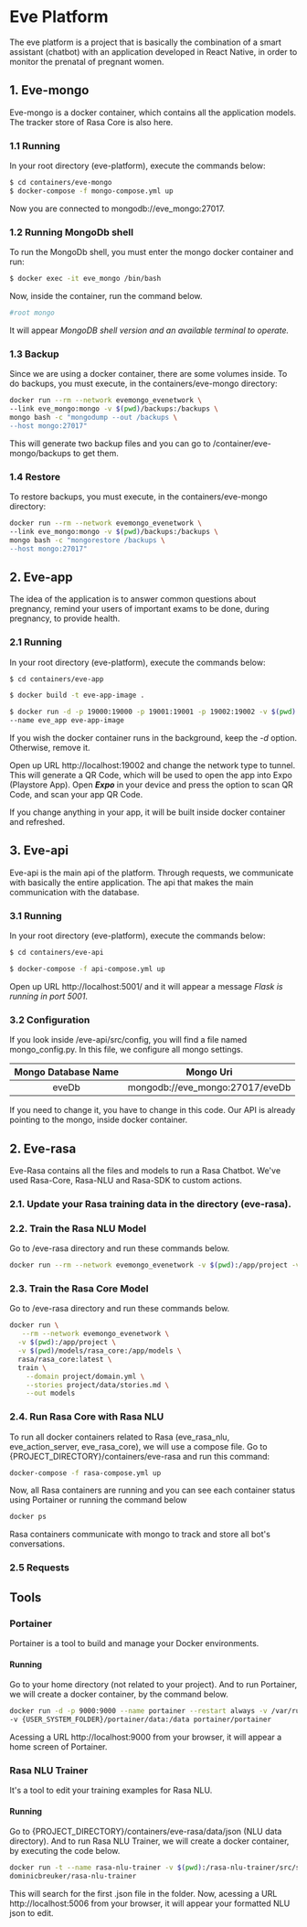 # Eve Platform
The eve platform is a project that is basically the combination of a smart assistant (chatbot) with an application developed in React Native, in order to monitor the prenatal of pregnant women.

## 1. Eve-mongo
Eve-mongo is a docker container, which contains all the application models. The tracker store of Rasa Core is also here.

### 1.1 Running

In your root directory (eve-platform), execute the commands below:

```sh
$ cd containers/eve-mongo
$ docker-compose -f mongo-compose.yml up
```
Now you are connected to mongodb://eve_mongo:27017.

### 1.2 Running MongoDb shell

To run the MongoDb shell, you must enter the mongo docker container and run:

```sh
$ docker exec -it eve_mongo /bin/bash
```
Now, inside the container, run the command below.

```sh
#root mongo
```

It will appear <i>MongoDB shell version and an available terminal to operate.</i>

### 1.3 Backup

Since we are using a docker container, there are some volumes inside. To do backups, you must execute, in the containers/eve-mongo directory:

```sh
docker run --rm --network evemongo_evenetwork \
--link eve_mongo:mongo -v $(pwd)/backups:/backups \
mongo bash -c "mongodump --out /backups \
--host mongo:27017"
```
This will generate two backup files and you can go to /container/eve-mongo/backups to get them. 

### 1.4 Restore

To restore backups, you must execute, in the containers/eve-mongo directory:

```sh
docker run --rm --network evemongo_evenetwork \
--link eve_mongo:mongo -v $(pwd)/backups:/backups \
mongo bash -c "mongorestore /backups \
--host mongo:27017"
```
## 2. Eve-app

The idea of the application is to answer common questions about pregnancy, remind your users of important exams to be done, during pregnancy, to provide health.

### 2.1 Running

In your root directory (eve-platform), execute the commands below:

```sh
$ cd containers/eve-app

$ docker build -t eve-app-image .

$ docker run -d -p 19000:19000 -p 19001:19001 -p 19002:19002 -v $(pwd):/app \ 
--name eve_app eve-app-image
```
If you wish the docker container runs in the background, keep the <i>-d</i> option. Otherwise, remove it.

Open up URL http://localhost:19002 and change the network type to tunnel. This will generate a QR Code, which will be used to open the app into Expo (Playstore App). Open <i><b>Expo</b></i> in your device and press the option to scan QR Code, and scan your app QR Code. 

If you change anything in your app, it will be built inside docker container and refreshed.

## 3. Eve-api

Eve-api is the main api of the platform. Through requests, we communicate with basically the entire application. The api that makes the main communication with the database.

### 3.1 Running

In your root directory (eve-platform), execute the commands below:

```sh
$ cd containers/eve-api

$ docker-compose -f api-compose.yml up
```
Open up URL http://localhost:5001/ and it will appear a message <i>Flask is running in port 5001</i>.

### 3.2 Configuration

If you look inside /eve-api/src/config, you will find a file named mongo_config.py. In this file, we configure all mongo settings.

| Mongo Database Name | Mongo Uri |
| :---: | :---: |
| eveDb  | mongodb://eve_mongo:27017/eveDb  |

If you need to change it, you have to change in this code. Our API is already pointing to the mongo, inside docker container. 

## 2. Eve-rasa
Eve-Rasa contains all the files and models to run a Rasa Chatbot. We've used Rasa-Core, Rasa-NLU and Rasa-SDK to custom actions.
### 2.1. Update your Rasa training data in the directory (eve-rasa).

### 2.2. Train the Rasa NLU Model

Go to /eve-rasa directory and run these commands below.

```sh
docker run --rm --network evemongo_evenetwork -v $(pwd):/app/project -v $(pwd)/models/rasa_nlu:/app/models rasa/rasa_nlu:latest-tensorflow run python -m rasa_nlu.train -c project/config/nlu_config.yml -d project/data/json/nlu.json -o models --fixed_model_name nlu --project current --verbose
```

### 2.3. Train the Rasa Core Model

Go to /eve-rasa directory and run these commands below.

```sh
docker run \
   --rm --network evemongo_evenetwork \
  -v $(pwd):/app/project \
  -v $(pwd)/models/rasa_core:/app/models \
  rasa/rasa_core:latest \
  train \
    --domain project/domain.yml \
    --stories project/data/stories.md \
    --out models
```

### 2.4. Run Rasa Core with Rasa NLU

To run all docker containers related to Rasa (eve_rasa_nlu, eve_action_server, eve_rasa_core), we will use a compose file. Go to {PROJECT_DIRECTORY}/containers/eve-rasa and run this command:

```sh
docker-compose -f rasa-compose.yml up
```
Now, all Rasa containers are running and you can see each container status using Portainer or running the command below

```sh
docker ps
```

Rasa containers communicate with mongo to track and store all bot's conversations.

### 2.5 Requests


## Tools

### Portainer

Portainer is a tool to build and manage your Docker environments. 

#### Running

Go to your home directory (not related to your project). And to run Portainer, we will create a docker container, by the command below.

```sh
docker run -d -p 9000:9000 --name portainer --restart always -v /var/run/docker.sock:/var/run/docker.sock
-v {USER_SYSTEM_FOLDER}/portainer/data:/data portainer/portainer
```

Acessing a URL http://localhost:9000 from your browser, it will appear a home screen of Portainer.

### Rasa NLU Trainer

It's a tool to edit your training examples for Rasa NLU.

#### Running

Go to {PROJECT_DIRECTORY}/containers/eve-rasa/data/json (NLU data directory). And to run Rasa NLU Trainer, we will create a docker container, by executing the code below.

```sh
docker run -t --name rasa-nlu-trainer -v $(pwd):/rasa-nlu-trainer/src/state -p 5006:8080 -i \
dominicbreuker/rasa-nlu-trainer
```

This will search for the first .json file in the folder. Now, acessing a URL http://localhost:5006 from your browser, it will appear your formatted NLU json to edit. 
